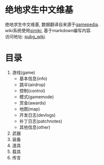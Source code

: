 # 绝地求生中文维基
  绝地求生中文维基, 数据翻译自来源于[gamepedia](http://battlegrounds.gamepedia.com/PLAYERUNKNOWNS_BATTLEGROUNDS_Wiki).  
  wiki系统使用[simiki](https://github.com/tankywoo/simiki), 基于markdown编写内容.  
  访问地址: [pubg_wiki](htttp://www.xu81.com/pubg_wiki).

# 目录
1. 游戏(game)
    * 基本信息(info)
    * 跳伞(airdrop)
    * 控制(control)
    * 模式(gamemode)
    * 赏金(awards)
    * 地图(map)
    * 开发日志(devlogs)
    * 补丁日志(patchnotes)
    * 其他信息(other)
2. 武器
3. 装备
4. 道具
5. 载具
6. 传言

